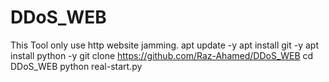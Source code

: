 # DDoS_WEB
This Tool only use http website jamming. 
apt update -y
apt install git -y
apt install python -y 
git clone https://github.com/Raz-Ahamed/DDoS_WEB
cd DDoS_WEB
python real-start.py
